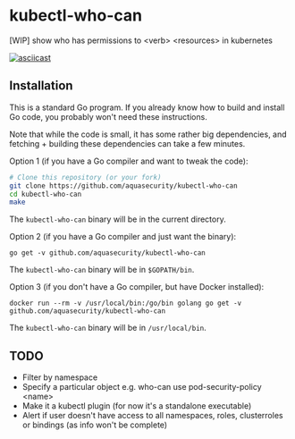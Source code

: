 # kubectl-who-can
[WIP] show who has permissions to &lt;verb> &lt;resources> in kubernetes

[![asciicast](https://asciinema.org/a/ccqqYwA5L5rMV9kd1tgzyZJ2j.svg)](https://asciinema.org/a/ccqqYwA5L5rMV9kd1tgzyZJ2j)

## Installation

This is a standard Go program. If you already know how to build
and install Go code, you probably won't need these instructions.

Note that while the code is small, it has some rather big
dependencies, and fetching + building these dependencies can
take a few minutes.

Option 1 (if you have a Go compiler and want to tweak the code):
```bash
# Clone this repository (or your fork)
git clone https://github.com/aquasecurity/kubectl-who-can
cd kubectl-who-can
make
```
The `kubectl-who-can` binary will be in the current directory.

Option 2 (if you have a Go compiler and just want the binary):
```
go get -v github.com/aquasecurity/kubectl-who-can
```
The `kubectl-who-can` binary will be in `$GOPATH/bin`.

Option 3 (if you don't have a Go compiler, but have Docker installed):
```
docker run --rm -v /usr/local/bin:/go/bin golang go get -v github.com/aquasecurity/kubectl-who-can
```
The `kubectl-who-can` binary will be in `/usr/local/bin`.

## TODO

* Filter by namespace
* Specify a particular object e.g. who-can use pod-security-policy \<name\>
* Make it a kubectl plugin (for now it's a standalone executable)
* Alert if user doesn't have access to all namespaces, roles, clusterroles or bindings (as info won't be complete)

